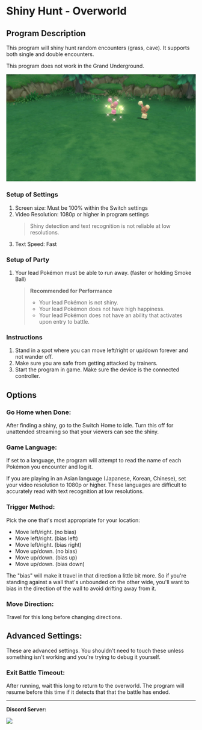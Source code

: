 # Shiny Hunt - Overworld

## Program Description

This program will shiny hunt random encounters (grass, cave). It supports both single and double encounters.

This program does not work in the Grand Underground.

<img src="images/ShinyHunt-Overworld-0.jpg">

### Setup of Settings

1. Screen size: Must be 100% within the Switch settings
2. Video Resolution: 1080p or higher in program settings
   > Shiny detection and text recognition is not reliable at low resolutions.
3. Text Speed: Fast

### Setup of Party
1. Your lead Pokémon must be able to run away. (faster or holding Smoke Ball)

   > **Recommended for Performance**
   > - Your lead Pokémon is not shiny.
   > - Your lead Pokémon does not have high happiness.
   > - Your lead Pokémon does not have an ability that activates upon entry to battle.


### Instructions

1. Stand in a spot where you can move left/right or up/down forever and not wander off.
2. Make sure you are safe from getting attacked by trainers.
3. Start the program in game. Make sure the device is the connected controller.


## Options


### Go Home when Done:

After finding a shiny, go to the Switch Home to idle. Turn this off for unattended streaming so that your viewers can see the shiny.


### Game Language:

If set to a language, the program will attempt to read the name of each Pokémon you encounter and log it.

If you are playing in an Asian language (Japanese, Korean, Chinese), set your video resolution to 1080p or higher. These languages are difficult to accurately read with text recognition at low resolutions.


### Trigger Method:

Pick the one that's most appropriate for your location:

- Move left/right. (no bias)
- Move left/right. (bias left)
- Move left/right. (bias right)
- Move up/down. (no bias)
- Move up/down. (bias up)
- Move up/down. (bias down)

The "bias" will make it travel in that direction a little bit more. So if you're standing against a wall that's unbounded on the other wide, you'll want to bias in the direction of the wall to avoid drifting away from it.


### Move Direction:

Travel for this long before changing directions.


## Advanced Settings:
These are advanced settings. You shouldn't need to touch these unless something isn't working and you're trying to debug it yourself.


### Exit Battle Timeout:

After running, wait this long to return to the overworld. The program will resume before this time if it detects that that the battle has ended.



<hr>

**Discord Server:** 

[<img src="https://canary.discordapp.com/api/guilds/695809740428673034/widget.png?style=banner2">](https://discord.gg/cQ4gWxN)




